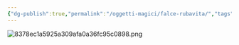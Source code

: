 ```yaml
---
{"dg-publish":true,"permalink":"/oggetti-magici/falce-rubavita/","tags":["Oggetti"],"noteIcon":"3"}
---
```



![8378ec1a5925a309afa0a36fc95c0898.png](/img/user/Assets/8378ec1a5925a309afa0a36fc95c0898.png)